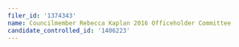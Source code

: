 ```yaml
---
filer_id: '1374343'
name: Councilmember Rebecca Kaplan 2016 Officeholder Committee
candidate_controlled_id: '1406223'
---
```

